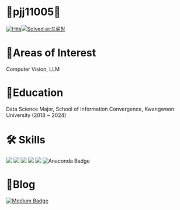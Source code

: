 # 👋pjj11005👋
  
[![Hits](https://hits.seeyoufarm.com/api/count/incr/badge.svg?url=https%3A%2F%2Fgithub.com%2Fpjj11005&count_bg=%2379C83D&title_bg=%23555555&icon=&icon_color=%23E7E7E7&title=hits&edge_flat=false)](https://hits.seeyoufarm.com)[![Solved.ac프로필](http://mazassumnida.wtf/api/mini/generate_badge?boj=pjj21)](https://solved.ac/pjj21)


<!--<a href="https://lava-thrush-ec8.notion.site/6c06cb79f2474823861cb102c593f855"><img src="https://img.shields.io/badge/-Portfolio-000000?style=flat-square&logo=Notion&logoColor=white"/></a> --> 

<!--![pjj11005's GitHub stats](https://github-readme-stats.vercel.app/api?username=pjj11005&show_icons=true&theme=radical)-->
<!--[![Solved.ac Profile](http://mazassumnida.wtf/api/v2/generate_badge?boj=pjj21)](https://solved.ac/pjj21/)-->
# 📄Areas of Interest
Computer Vision, LLM

# 🏫Education
Data Science Major, School of Information Convergence, Kwangwoon University (2018 ~ 2024)
  
# 🛠 Skills
  
<img src="https://img.shields.io/badge/Python-3776AB?style=flat-square&logo=Python&logoColor=white"/> <img src="https://img.shields.io/badge/TensorFlow-FF6F00?style=flat-square&logo=TensorFlow&logoColor=white"/> 
<img src="https://img.shields.io/badge/Keras-D00000?style=flat-square&logo=Keras&logoColor=white"/> <img src="https://img.shields.io/badge/scikitlearn-F7931E?style=flat-square&logo=scikitlearn&logoColor=white"/>
<img src="https://img.shields.io/badge/PyTorch-EE4C2C?style=flat-square&logo=pytorch&logoColor=white"/> ![Anaconda Badge](https://img.shields.io/badge/-Anaconda-44A833?style=flat-square&logo=anaconda&logoColor=white)

<!--![HTML5 Badge](https://img.shields.io/badge/-HTML5-E34F26?style=flat-square&logo=html5&logoColor=white) ![CSS3 Badge](https://img.shields.io/badge/-CSS3-1572B6?style=flat-square&logo=css3&logoColor=white) ![JavaScript Badge](https://img.shields.io/badge/-JavaScript-F7DF1E?style=flat-square&logo=javascript&logoColor=black)
![Linux Badge](https://img.shields.io/badge/-Linux-FCC624?style=flat-square&logo=linux&logoColor=black) ![Amazon AWS Badge](https://img.shields.io/badge/-Amazon%20AWS-232F3E?style=flat-square&logo=amazonaws&logoColor=white) ![MySQL Badge](https://img.shields.io/badge/-MySQL-4479A1?style=flat-square&logo=mysql&logoColor=white) ![SQLite Badge](https://img.shields.io/badge/-SQLite-003B57?style=flat-square&logo=sqlite&logoColor=white) ![Visual Studio Code Badge](https://img.shields.io/badge/-Visual%20Studio%20Code-007ACC?style=flat-square&logo=visualstudiocode&logoColor=white)-->

# 📌Blog
[![Medium Badge](http://img.shields.io/badge/-medium-000000?style=flat-square&logo=medium&link=https://medium.com/@pjj11005)](https://medium.com/@pjj11005) 
<!--[![Git Blog Badge](http://img.shields.io/badge/-Git%20blog-0101DF?style=flat-square&logo=github&link=https://pjj11005.github.io/)](https://pjj11005.github.io/)-->
